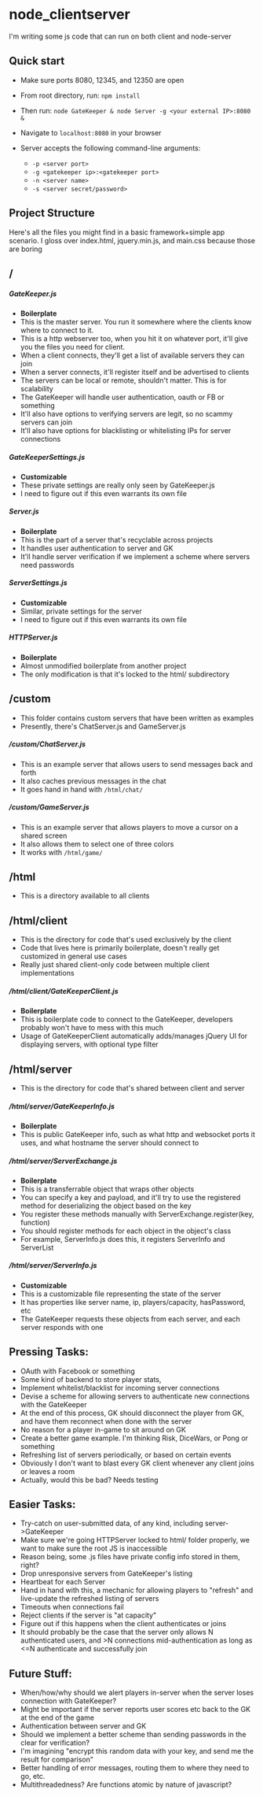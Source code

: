 # node_clientserver
I'm writing some js code that can run on both client and node-server


## Quick start

* Make sure ports 8080, 12345, and 12350 are open
* From root directory, run: ```npm install```
* Then run: ```node GateKeeper & node Server -g <your external IP>:8080 &```
* Navigate to ```localhost:8080``` in your browser

* Server accepts the following command-line arguments:
	* ```-p <server port>```
	* ```-g <gatekeeper ip>:<gatekeeper port>```
	* ```-n <server name>```
	* ```-s <server secret/password>```
    


## Project Structure
Here's all the files you might find in a basic framework+simple app scenario. I gloss over index.html, jquery.min.js, and main.css because those are boring

## /

##### GateKeeper.js
* **Boilerplate**
* This is the master server. You run it somewhere where the clients know where to connect to it.
* This is a http webserver too, when you hit it on whatever port, it'll give you the files you need for client.
* When a client connects, they'll get a list of available servers they can join
* When a server connects, it'll register itself and be advertised to clients
* The servers can be local or remote, shouldn't matter. This is for scalability
* The GateKeeper will handle user authentication, oauth or FB or something
* It'll also have options to verifying servers are legit, so no scammy servers can join
* It'll also have options for blacklisting or whitelisting IPs for server connections

##### GateKeeperSettings.js
* **Customizable**
* These private settings are really only seen by GateKeeper.js
* I need to figure out if this even warrants its own file


##### Server.js
* **Boilerplate**
* This is the part of a server that's recyclable across projects
* It handles user authentication to server and GK
* It'll handle server verification if we implement a scheme where servers need passwords

##### ServerSettings.js
* **Customizable**
* Similar, private settings for the server
* I need to figure out if this even warrants its own file


##### HTTPServer.js
* **Boilerplate**
* Almost unmodified boilerplate from another project
* The only modification is that it's locked to the html/ subdirectory

## /custom
* This folder contains custom servers that have been written as examples
* Presently, there's ChatServer.js and GameServer.js

##### /custom/ChatServer.js
* This is an example server that allows users to send messages back and forth
* It also caches previous messages in the chat
* It goes hand in hand with ```/html/chat/```

##### /custom/GameServer.js
* This is an example server that allows players to move a cursor on a shared screen
* It also allows them to select one of three colors
* It works with ```/html/game/```


## /html
* This is a directory available to all clients

## /html/client
* This is the directory for code that's used exclusively by the client
* Code that lives here is primarily boilerplate, doesn't really get customized in general use cases
* Really just shared client-only code between multiple client implementations

##### /html/client/GateKeeperClient.js
* **Boilerplate**
* This is boilerplate code to connect to the GateKeeper, developers probably won't have to mess with this much
* Usage of GateKeeperClient automatically adds/manages jQuery UI for displaying servers, with optional type filter

## /html/server
* This is the directory for code that's shared between client and server

##### /html/server/GateKeeperInfo.js
* **Boilerplate**
* This is public GateKeeper info, such as what http and websocket ports it uses, and what hostname the server should connect to

##### /html/server/ServerExchange.js
* **Boilerplate**
* This is a transferrable object that wraps other objects
* You can specify a key and payload, and it'll try to use the registered method for deserializing the object based on the key
* You register these methods manually with ServerExchange.register(key, function)
* You should register methods for each object in the object's class
 * For example, ServerInfo.js does this, it registers ServerInfo and ServerList

##### /html/server/ServerInfo.js
* **Customizable**
* This is a customizable file representing the state of the server
* It has properties like server name, ip, players/capacity, hasPassword, etc
* The GateKeeper requests these objects from each server, and each server responds with one


## Pressing Tasks:
* OAuth with Facebook or something
* Some kind of backend to store player stats, 
* Implement whitelist/blacklist for incoming server connections
* Devise a scheme for allowing servers to authenticate new connections with the GateKeeper
 * At the end of this process, GK should disconnect the player from GK, and have them reconnect when done with the server
 * No reason for a player in-game to sit around on GK
* Create a better game example. I'm thinking Risk, DiceWars, or Pong or something
* Refreshing list of servers periodically, or based on certain events
* Obviously I don't want to blast every GK client whenever any client joins or leaves a room
 * Actually, would this be bad? Needs testing

## Easier Tasks:
* Try-catch on user-submitted data, of any kind, including server->GateKeeper
* Make sure we're going HTTPServer locked to html/ folder properly, we want to make sure the root JS is inaccessible
 * Reason being, some .js files have private config info stored in them, right?
* Drop unresponsive servers from GateKeeper's listing
* Heartbeat for each Server
 * Hand in hand with this, a mechanic for allowing players to "refresh" and live-update the refreshed listing of servers
* Timeouts when connections fail
* Reject clients if the server is "at capacity"
 * Figure out if this happens when the client authenticates or joins
 * It should probably be the case that the server only allows N authenticated users, and >N connections mid-authentication as long as <=N authenticate and successfully join

## Future Stuff:
* When/how/why should we alert players in-server when the server loses connection with GateKeeper?
 * Might be important if the server reports user scores etc back to the GK at the end of the game
* Authentication between server and GK
* Should we implement a better scheme than sending passwords in the clear for verification?
* I'm imagining "encrypt this random data with your key, and send me the result for comparison"
* Better handling of error messages, routing them to where they need to go, etc.
* Multithreadedness? Are functions atomic by nature of javascript?
